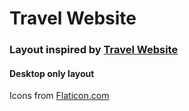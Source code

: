# Travel Website 

### Layout inspired by [Travel Website](https://dribbble.com/shots/10571526-Travel-Website/attachments/2351145?mode=media)

#### Desktop only layout

Icons from [Flaticon.com](https://www.flaticon.com/)